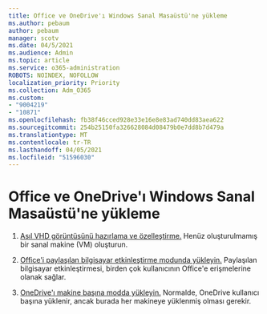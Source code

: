 ```yaml
---
title: Office ve OneDrive'ı Windows Sanal Masaüstü'ne yükleme
ms.author: pebaum
author: pebaum
manager: scotv
ms.date: 04/5/2021
ms.audience: Admin
ms.topic: article
ms.service: o365-administration
ROBOTS: NOINDEX, NOFOLLOW
localization_priority: Priority
ms.collection: Adm_O365
ms.custom:
- "9004219"
- "10871"
ms.openlocfilehash: fb38f46cced928e33e16e8e83ad740dd83aea622
ms.sourcegitcommit: 254b25150fa326628084d08479b0e7dd8b7d479a
ms.translationtype: MT
ms.contentlocale: tr-TR
ms.lasthandoff: 04/05/2021
ms.locfileid: "51596030"
---
```

# <a name="install-office-and-onedrive-on-windows-virtual-desktop"></a>Office ve OneDrive'ı Windows Sanal Masaüstü'ne yükleme

1. [Asıl VHD görüntüsünü hazırlama ve özelleştirme.](https://docs.microsoft.com/azure/virtual-desktop/set-up-customize-master-image) Henüz oluşturulmamış bir sanal makine (VM) oluşturun.

1. [Office'i paylaşılan bilgisayar etkinleştirme modunda yükleyin.](https://docs.microsoft.com/azure/virtual-desktop/install-office-on-wvd-master-image#install-office-in-shared-computer-activation-mode) Paylaşılan bilgisayar etkinleştirmesi, birden çok kullanıcının Office'e erişmelerine olanak sağlar.

1. [OneDrive'ı makine başına modda yükleyin.](https://docs.microsoft.com/azure/virtual-desktop/install-office-on-wvd-master-image#install-onedrive-in-per-machine-mode) Normalde, OneDrive kullanıcı başına yüklenir, ancak burada her makineye yüklenmiş olması gerekir.